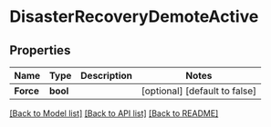 # DisasterRecoveryDemoteActive

## Properties

Name | Type | Description | Notes
------------ | ------------- | ------------- | -------------
**Force** | **bool** |  | [optional] [default to false]

[[Back to Model list]](../README.md#documentation-for-models) [[Back to API list]](../README.md#documentation-for-api-endpoints) [[Back to README]](../README.md)


